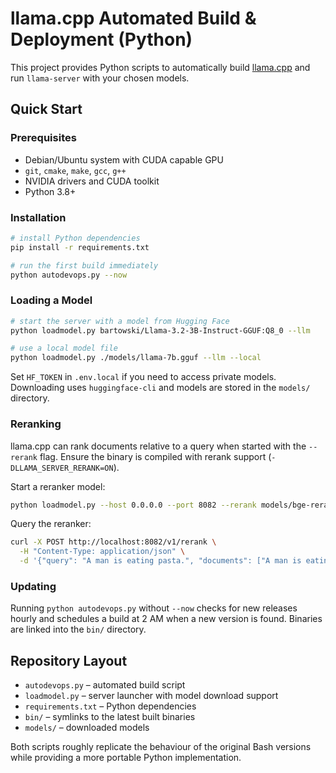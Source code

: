 # llama.cpp Automated Build & Deployment (Python)

This project provides Python scripts to automatically build [llama.cpp](https://github.com/ggml-org/llama.cpp) and run `llama-server` with your chosen models.

## Quick Start

### Prerequisites
- Debian/Ubuntu system with CUDA capable GPU
- `git`, `cmake`, `make`, `gcc`, `g++`
- NVIDIA drivers and CUDA toolkit
- Python 3.8+

### Installation
```bash
# install Python dependencies
pip install -r requirements.txt

# run the first build immediately
python autodevops.py --now
```

### Loading a Model
```bash
# start the server with a model from Hugging Face
python loadmodel.py bartowski/Llama-3.2-3B-Instruct-GGUF:Q8_0 --llm

# use a local model file
python loadmodel.py ./models/llama-7b.gguf --llm --local
```

Set `HF_TOKEN` in `.env.local` if you need to access private models. Downloading uses `huggingface-cli` and models are stored in the `models/` directory.


### Reranking
llama.cpp can rank documents relative to a query when started with the `--rerank` flag. Ensure the binary is compiled with rerank support (`-DLLAMA_SERVER_RERANK=ON`).

Start a reranker model:
```bash
python loadmodel.py --host 0.0.0.0 --port 8082 --rerank models/bge-reranker-v2-m3-q8_0.gguf
```

Query the reranker:
```bash
curl -X POST http://localhost:8082/v1/rerank \
  -H "Content-Type: application/json" \
  -d '{"query": "A man is eating pasta.", "documents": ["A man is eating food.", "The girl is carrying a baby."]}'
```
### Updating
Running `python autodevops.py` without `--now` checks for new releases hourly and schedules a build at 2 AM when a new version is found. Binaries are linked into the `bin/` directory.

## Repository Layout
- `autodevops.py` – automated build script
- `loadmodel.py` – server launcher with model download support
- `requirements.txt` – Python dependencies
- `bin/` – symlinks to the latest built binaries
- `models/` – downloaded models

Both scripts roughly replicate the behaviour of the original Bash versions while providing a more portable Python implementation.
